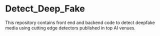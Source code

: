 # Detect_Deep_Fake
This repository contains front end and backend code to detect deepfake media using cutting edge detectors published in top AI venues. 
